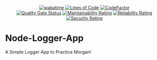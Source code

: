 <div align="center">

  [![wakatime](https://wakatime.com/badge/github/Amir-Pourhadi/Login-System.svg)](https://wakatime.com/badge/github/Amir-Pourhadi/Login-System)
  [![Lines of Code](https://sonarcloud.io/api/project_badges/measure?project=Amir-Pourhadi_Node-Logger-App&metric=ncloc)](https://sonarcloud.io/dashboard?id=Amir-Pourhadi_Node-Logger-App)
  [![CodeFactor](https://www.codefactor.io/repository/github/amir-pourhadi/node-logger-app/badge)](https://www.codefactor.io/repository/github/amir-pourhadi/node-logger-app)  
  [![Quality Gate Status](https://sonarcloud.io/api/project_badges/measure?project=Amir-Pourhadi_Node-Logger-App&metric=alert_status)](https://sonarcloud.io/dashboard?id=Amir-Pourhadi_Node-Logger-App)
  [![Maintainability Rating](https://sonarcloud.io/api/project_badges/measure?project=Amir-Pourhadi_Node-Logger-App&metric=sqale_rating)](https://sonarcloud.io/dashboard?id=Amir-Pourhadi_Node-Logger-App)
  [![Reliability Rating](https://sonarcloud.io/api/project_badges/measure?project=Amir-Pourhadi_Node-Logger-App&metric=reliability_rating)](https://sonarcloud.io/dashboard?id=Amir-Pourhadi_Node-Logger-App)
  [![Security Rating](https://sonarcloud.io/api/project_badges/measure?project=Amir-Pourhadi_Node-Logger-App&metric=security_rating)](https://sonarcloud.io/dashboard?id=Amir-Pourhadi_Node-Logger-App)
</div>

# Node-Logger-App
A Simple Logger App to Practice Morgan!
